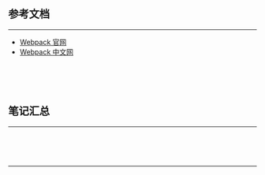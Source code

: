 ## 参考文档

---

* [Webpack 官网](http://webpack.github.io/)
* [Webpack 中文网](https://www.webpackjs.com/)



<br/><br/><br/>



## 笔记汇总

---





<br/><br/><br/>

---

